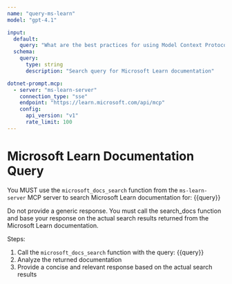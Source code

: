 ```yaml
---
name: "query-ms-learn"
model: "gpt-4.1"

input:
  default:
    query: "What are the best practices for using Model Context Protocol (MCP) in .NET applications?"
  schema:
    query:
      type: string
      description: "Search query for Microsoft Learn documentation"

dotnet-prompt.mcp:
  - server: "ms-learn-server"
    connection_type: "sse"
    endpoint: "https://learn.microsoft.com/api/mcp"
    config:
      api_version: "v1"
      rate_limit: 100
---
```


# Microsoft Learn Documentation Query

You MUST use the `microsoft_docs_search` function from the `ms-learn-server` MCP server to search Microsoft Learn documentation for: {{query}}

Do not provide a generic response. You must call the search_docs function and base your response on the actual search results returned from the Microsoft Learn documentation.

Steps:
1. Call the `microsoft_docs_search` function with the query: {{query}}
2. Analyze the returned documentation
3. Provide a concise and relevant response based on the actual search results
